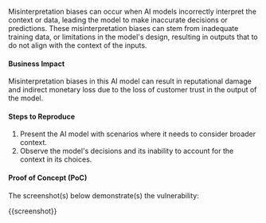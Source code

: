 Misinterpretation biases can occur when AI models incorrectly interpret the context or data, leading the model to make inaccurate decisions or predictions. These misinterpretation biases can stem from inadequate training data, or limitations in the model's design, resulting in outputs that to do not align with the context of the inputs.

#### Business Impact

Misinterpretation biases in this AI model can result in reputational damage and indirect monetary loss due to the loss of customer trust in the output of the model.

#### Steps to Reproduce

1. Present the AI model with scenarios where it needs to consider broader context.
1. Observe the model's decisions and its inability to account for the context in its choices.

#### Proof of Concept (PoC)

The screenshot(s) below demonstrate(s) the vulnerability:

{{screenshot}}
